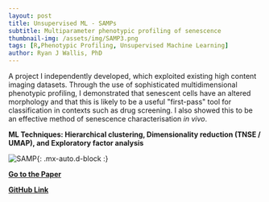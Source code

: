 ```yaml
---
layout: post
title: Unsupervised ML - SAMPs
subtitle: Multiparameter phenotypic profiling of senescence
thumbnail-img: /assets/img/SAMP3.png
tags: [R,Phenotypic Profiling, Unsupervised Machine Learning]
author: Ryan J Wallis, PhD
---
```


A project I independently developed, which exploited existing high content imaging datasets. Through the use of sophisticated multidimensional phenotypic profiling, I demonstrated that senescent cells have an altered morphology and that this is likely to be a useful "first-pass" tool for classification in contexts such as drug screening. I also showed this to be an effective method of senescence characterisation _in vivo_.  

**ML Techniques: Hierarchical clustering, Dimensionality reduction (TNSE / UMAP), and  Exploratory factor analysis**

![SAMP](https://RyanJWallis.github.io/assets/img/SAMP_Large.png){: .mx-auto.d-block :}

<strong><a href="https://pubmed.ncbi.nlm.nih.gov/35580013/">Go to the Paper</a>

<strong><a href="https://github.com/RyanJWallis/SAMPs">GitHub Link</a>
